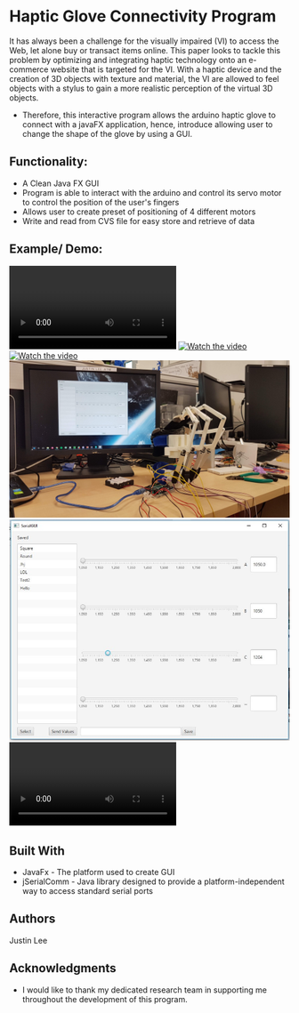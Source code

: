 # Haptic Glove Connectivity Program

It has always been a challenge for the visually impaired (VI) to access the Web, let alone buy or transact items online. This paper looks to tackle this problem by optimizing and integrating haptic technology onto an e-commerce website that is targeted for the VI. With a haptic device and the creation of 3D objects with texture and material, the VI are allowed to feel objects with a stylus to gain a more realistic perception of the virtual 3D objects.

* Therefore, this interactive program allows the arduino haptic glove to connect with a javaFX application, hence, introduce allowing user to change the shape of the glove by using a GUI.

## Functionality:
* A Clean Java FX GUI
* Program is able to interact with the arduino and control its servo motor to control the position of the user's fingers
* Allows user to create preset of positioning of 4 different motors
* Write and read from CVS file for easy store and retrieve of data

## Example/ Demo:
![Alt text](/Media/HapticGloveProgram.mp4?raw=true "CreateTicket")
[![Watch the video](https://img.youtube.com/vi/KkI5p82diI4/maxresdefault.jpg)](https://youtu.be/KkI5p82diI4)
[![Watch the video](https://img.youtube.com/vi/Pz0EBIFvIXE/maxresdefault.jpg)](https://youtu.be/Pz0EBIFvIXE)
![Alt text](/Media/HapticGloveProgram2.jpg?raw=true "Haptic Glove")
![Alt text](/Media/HapticGloveProgram4.jpg?raw=true "Application Screenshot")
![Alt text](/Media/HapticGloveProgram3.mp4?raw=true "SelectSeat")




## Built With

* JavaFx - The platform used to create GUI
* jSerialComm - Java library designed to provide a platform-independent way to access standard serial ports

## Authors

Justin Lee

## Acknowledgments

* I would like to thank my dedicated research team in supporting me throughout the development of this program. 

